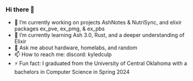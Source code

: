 ### Hi there 👋

- 🔭 I’m currently working on projects AshNotes & NutriSync, and elixir packages ex_pve, ex_pmg, & ex_pbs
- 🌱 I’m currently learning Ash 3.0, Rust, and a deeper understanding of Elixir
- 💬 Ask me about hardware, homelabs, and random 
- 📫 How to reach me: discord: kyledculp
- ⚡ Fun fact: I graduated from the University of Central Oklahoma with a bachelors in Computer Science in Spring 2024